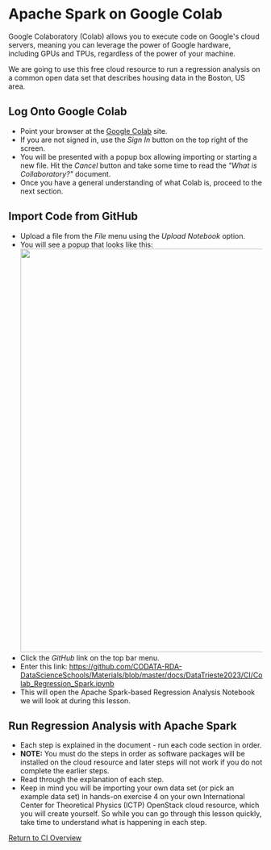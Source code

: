 
# Apache Spark on Google Colab

Google Colaboratory (Colab) allows you to execute code on Google's cloud servers, meaning you can leverage the power of Google hardware, including GPUs and TPUs, regardless of the power of your machine. 

We are going to use this free cloud resource to run a regression analysis on a common open data set that describes housing data in the Boston, US area. 

## Log Onto Google Colab

   * Point your browser at the [Google Colab](https://colab.research.google.com) site.
   * If you are not signed in, use the _Sign In_ button on the top right of the screen. 
   * You will be presented with a popup box allowing importing or starting a new file. Hit the _Cancel_ button and take some time to read the _"What is Collaboratory?"_ document. 
   * Once you have a general understanding of what Colab is, proceed to the next section.

## Import Code from GitHub

   * Upload a file from the _File_ menu using the _Upload Notebook_ option. 
   * You will see a popup that looks like this:
   <img src="https://github.com/CODATA-RDA-DataScienceSchools/Materials/blob/master/docs/SouthAfrica2021/Colab_Open.png" width="800"/><br>
   * Click the _GitHub_ link on the top bar menu.
   * Enter this link: https://github.com/CODATA-RDA-DataScienceSchools/Materials/blob/master/docs/DataTrieste2023/CI/Colab_Regression_Spark.ipynb
   * This will open the Apache Spark-based Regression Analysis Notebook we will look at during this lesson.

## Run Regression Analysis with Apache Spark
   * Each step is explained in the document - run each code section in order. 
   * **NOTE:** You must do the steps in order as software packages will be installed on the cloud resource and later steps will not work if you do not complete the earlier steps. 
   * Read through the explanation of each step.
   * Keep in mind you will be importing your own data set (or pick an example data set) in hands-on exercise 4 on your own International Center for Theoretical Physics (ICTP) OpenStack cloud resource, which you will create yourself. So while you can go through this lesson quickly, take time to understand what is happening in each step. 

[Return to CI Overview](00-Hands_on_Exercise_Overview.md)
